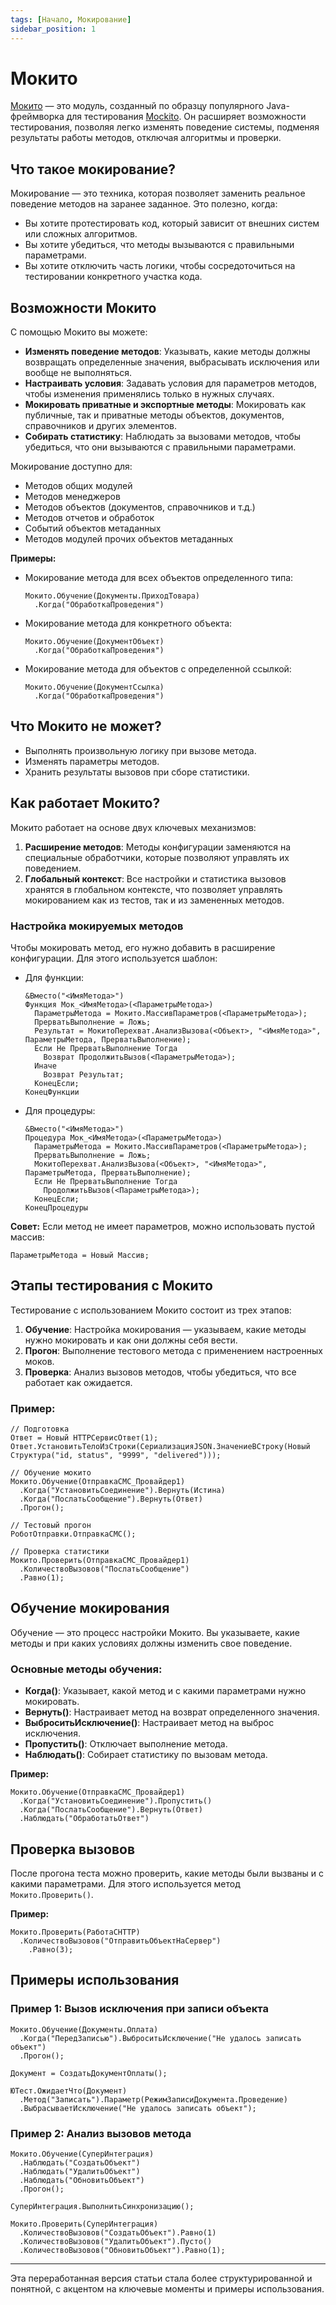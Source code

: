 ```yaml
---
tags: [Начало, Мокирование]
sidebar_position: 1
---
```


# Мокито

[Мокито](/api/Мокито) — это модуль, созданный по образцу популярного Java-фреймворка для тестирования [Mockito](https://site.mockito.org/). Он расширяет возможности тестирования, позволяя легко изменять поведение системы, подменяя результаты работы методов, отключая алгоритмы и проверки.

## Что такое мокирование?

Мокирование — это техника, которая позволяет заменить реальное поведение методов на заранее заданное. Это полезно, когда:

- Вы хотите протестировать код, который зависит от внешних систем или сложных алгоритмов.
- Вы хотите убедиться, что методы вызываются с правильными параметрами.
- Вы хотите отключить часть логики, чтобы сосредоточиться на тестировании конкретного участка кода.

## Возможности Мокито

С помощью Мокито вы можете:

- **Изменять поведение методов**: Указывать, какие методы должны возвращать определенные значения, выбрасывать исключения или вообще не выполняться.
- **Настраивать условия**: Задавать условия для параметров методов, чтобы изменения применялись только в нужных случаях.
- **Мокировать приватные и экспортные методы**: Мокировать как публичные, так и приватные методы объектов, документов, справочников и других элементов.
- **Собирать статистику**: Наблюдать за вызовами методов, чтобы убедиться, что они вызываются с правильными параметрами.

Мокирование доступно для:

- Методов общих модулей
- Методов менеджеров
- Методов объектов (документов, справочников и т.д.)
- Методов отчетов и обработок
- Событий объектов метаданных
- Методов модулей прочих объектов метаданных

**Примеры:**

- Мокирование метода для всех объектов определенного типа:
  
  ```bsl
  Мокито.Обучение(Документы.ПриходТовара)
    .Когда("ОбработкаПроведения")
  ```
- Мокирование метода для конкретного объекта:
  ```bsl
  Мокито.Обучение(ДокументОбъект)
    .Когда("ОбработкаПроведения")
  ```
- Мокирование метода для объектов с определенной ссылкой:
  ```bsl
  Мокито.Обучение(ДокументСсылка)
    .Когда("ОбработкаПроведения")
  ```

## Что Мокито не может?

- Выполнять произвольную логику при вызове метода.
- Изменять параметры методов.
- Хранить результаты вызовов при сборе статистики.

## Как работает Мокито?

Мокито работает на основе двух ключевых механизмов:

1. **Расширение методов**: Методы конфигурации заменяются на специальные обработчики, которые позволяют управлять их поведением.
2. **Глобальный контекст**: Все настройки и статистика вызовов хранятся в глобальном контексте, что позволяет управлять мокированием как из тестов, так и из замененных методов.

### Настройка мокируемых методов

Чтобы мокировать метод, его нужно добавить в расширение конфигурации. Для этого используется шаблон:

- Для функции:
  ```bsl
  &Вместо("<ИмяМетода>")
  Функция Мок_<ИмяМетода>(<ПараметрыМетода>)
    ПараметрыМетода = Мокито.МассивПараметров(<ПараметрыМетода>);
    ПрерватьВыполнение = Ложь;
    Результат = МокитоПерехват.АнализВызова(<Объект>, "<ИмяМетода>", ПараметрыМетода, ПрерватьВыполнение);
    Если Не ПрерватьВыполнение Тогда
      Возврат ПродолжитьВызов(<ПараметрыМетода>);
    Иначе
      Возврат Результат;
    КонецЕсли;
  КонецФункции
  ```

- Для процедуры:
  ```bsl
  &Вместо("<ИмяМетода>")
  Процедура Мок_<ИмяМетода>(<ПараметрыМетода>)
    ПараметрыМетода = Мокито.МассивПараметров(<ПараметрыМетода>);
    ПрерватьВыполнение = Ложь;
    МокитоПерехват.АнализВызова(<Объект>, "<ИмяМетода>", ПараметрыМетода, ПрерватьВыполнение);
    Если Не ПрерватьВыполнение Тогда
      ПродолжитьВызов(<ПараметрыМетода>);
    КонецЕсли;
  КонецПроцедуры
  ```

**Совет:** Если метод не имеет параметров, можно использовать пустой массив:
```bsl
ПараметрыМетода = Новый Массив;
```

## Этапы тестирования с Мокито

Тестирование с использованием Мокито состоит из трех этапов:

1. **Обучение**: Настройка мокирования — указываем, какие методы нужно мокировать и как они должны себя вести.
2. **Прогон**: Выполнение тестового метода с применением настроенных моков.
3. **Проверка**: Анализ вызовов методов, чтобы убедиться, что все работает как ожидается.

### Пример:

```bsl
// Подготовка
Ответ = Новый HTTPСервисОтвет(1);
Ответ.УстановитьТелоИзСтроки(СериализацияJSON.ЗначениеВСтроку(Новый Структура("id, status", "9999", "delivered")));

// Обучение мокито
Мокито.Обучение(ОтправкаСМС_Провайдер1)
  .Когда("УстановитьСоединение").Вернуть(Истина)
  .Когда("ПослатьСообщение").Вернуть(Ответ)
  .Прогон();

// Тестовый прогон
РоботОтправки.ОтправкаСМС();

// Проверка статистики
Мокито.Проверить(ОтправкаСМС_Провайдер1)
  .КоличествоВызовов("ПослатьСообщение")
  .Равно(1);
```

## Обучение мокирования

Обучение — это процесс настройки Мокито. Вы указываете, какие методы и при каких условиях должны изменить свое поведение.

### Основные методы обучения:

- **Когда()**: Указывает, какой метод и с какими параметрами нужно мокировать.
- **Вернуть()**: Настраивает метод на возврат определенного значения.
- **ВыброситьИсключение()**: Настраивает метод на выброс исключения.
- **Пропустить()**: Отключает выполнение метода.
- **Наблюдать()**: Собирает статистику по вызовам метода.

**Пример:**

```bsl
Мокито.Обучение(ОтправкаСМС_Провайдер1)
  .Когда("УстановитьСоединение").Пропустить()
  .Когда("ПослатьСообщение").Вернуть(Ответ)
  .Наблюдать("ОбработатьОтвет")
```

## Проверка вызовов

После прогона теста можно проверить, какие методы были вызваны и с какими параметрами. Для этого используется метод `Мокито.Проверить()`.

**Пример:**

```bsl
Мокито.Проверить(РаботаСHTTP)
  .КоличествоВызовов("ОтправитьОбъектНаСервер")
    .Равно(3);
```

## Примеры использования

### Пример 1: Вызов исключения при записи объекта

```bsl
Мокито.Обучение(Документы.Оплата)
  .Когда("ПередЗаписью").ВыброситьИсключение("Не удалось записать объект")
  .Прогон();

Документ = СоздатьДокументОплаты();

ЮТест.ОжидаетЧто(Документ)
  .Метод("Записать").Параметр(РежимЗаписиДокумента.Проведение)
  .ВыбрасываетИсключение("Не удалось записать объект");
```

### Пример 2: Анализ вызовов метода

```bsl
Мокито.Обучение(СуперИнтеграция)
  .Наблюдать("СоздатьОбъект")
  .Наблюдать("УдалитьОбъект")
  .Наблюдать("ОбновитьОбъект")
  .Прогон();

СуперИнтеграция.ВыполнитьСинхронизацию();

Мокито.Проверить(СуперИнтеграция)
  .КоличествоВызовов("СоздатьОбъект").Равно(1)
  .КоличествоВызовов("УдалитьОбъект").Пусто()
  .КоличествоВызовов("ОбновитьОбъект").Равно(1);
```

---

Эта переработанная версия статьи стала более структурированной и понятной, с акцентом на ключевые моменты и примеры использования.